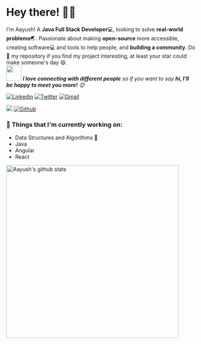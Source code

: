 <!-- Greeting -->
# Hey there! :wave::smiley:

<!--Introduction -->
I'm Aayush! A **Java Full Stack Developer**:computer:, looking to solve **real-world problems**:earth_asia:. Passionate about making **open-source** more accessible, creating software:computer: and tools to help people, and **building a community**. Do :star2: my repository if you find my project interesting, at least your star could make someone's day :smile:.
<br>
<img src="https://media.giphy.com/media/LnQjpWaON8nhr21vNW/giphy.gif" width="40"> <em><b>I love connecting with different people</b> so if you want to say <b>hi, I'll be happy to meet you more!</b> :blush:</em>

<!-- Your badges -->
[![Linkedin](https://img.shields.io/badge/-Aayush_Jain-blue?style=flat&logo=Linkedin&logoColor=white)](https://www.linkedin.com/in/aayush89890)
[![Twitter](https://img.shields.io/twitter/url?style=social&url=https%3A%2F%2Ftwitter.com%2Faayush89890)](https://twitter.com/aayush89890)
[![Gmail](https://img.shields.io/badge/-ayush8989049912-c14438?style=flat&logo=Gmail&logoColor=white)](https://mail.google.com/mail/?view=cm&fs=1&to=ayush8989049912@gmail.com)

<!-- Profile View Count and GitStats -->
![](https://komarev.com/ghpvc/?username=aayush89890&style=flat)
[![Github](https://img.shields.io/badge/-Aayush_Jain-black?style=flat&labelColor=black&logo=github&logoColor=white)](https://gitstats.me/aayush89890)

<!-- current status -->
### 💼  Things that I'm currently working on: 
* Data Structures and Algorithms 💫
* Java
* Angular
* React

<!-- ### 🌱 Challenges that I’m currently challenging myself:
Since the World is in the quarantine stage:earth_asia:, and I’m having lots of spare time:watch:, I decided to take this time focusing on feeding more knowledge:books: to myself. I set a couple of self-challenges in order to push myself more further.:running: 

* Learn to code:man_technologist: 5-6 hours a day with no distraction ( One or two day off a week. ) 
* Read:newspaper: Dev and UI articles daily 
* Workout:weight_lifting_man: 3 days in a row and take a day break 
* Avoid spending too much time on Youtube Entertainment:skull_and_crossbones:
* Adapting the minimalism life style
* 🔜 -->

<p> <!-- GitHub README Stats -->
  <a href="https://gitstats.me/aayush89890">
    <img width="460" height="auto" align="center" alt="Aayush's github stats"
         src="https://github-readme-stats.vercel.app/api?username=aayush89890&show_icons=true&theme=algolia&count_private=true&include_all_commits=true" />
   <!-- <img width="30%" height="auto" align="right" alt="Aayush's github stats" 
         src="https://github-readme-stats.vercel.app/api/top-langs/?username=aayush89890&layout=compact" />
  </a>
</p>

<h4 align="center"> Thanks for Visiting!:innocent:</h4>
